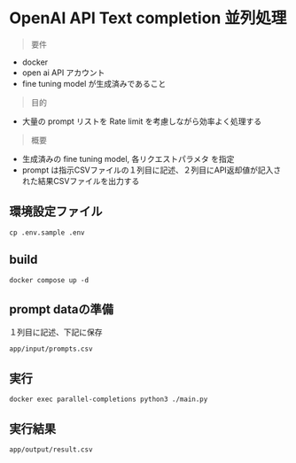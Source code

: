 # OpenAI API Text completion 並列処理

> 要件

- docker
- open ai API アカウント
- fine tuning model が生成済みであること

> 目的

- 大量の prompt リストを Rate limit を考慮しながら効率よく処理する

> 概要

- 生成済みの fine tuning model, 各リクエストパラメタ を指定
- prompt は指示CSVファイルの１列目に記述、２列目にAPI返却値が記入された結果CSVファイルを出力する

## 環境設定ファイル

`cp .env.sample .env`

## build

`docker compose up -d`

## prompt dataの準備

１列目に記述、下記に保存

`app/input/prompts.csv`

## 実行

`docker exec parallel-completions python3 ./main.py`

## 実行結果

`app/output/result.csv`
